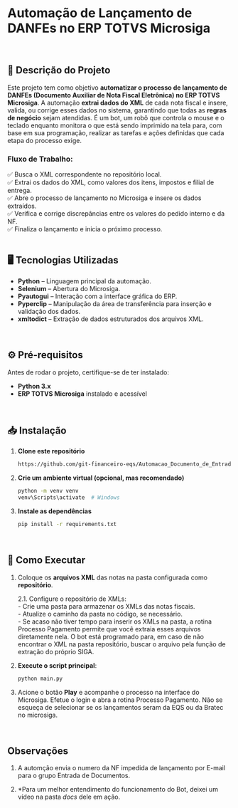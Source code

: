 # **Automação de Lançamento de DANFEs no ERP TOTVS Microsiga**  
<br/>

## 📌 **Descrição do Projeto**  
Este projeto tem como objetivo **automatizar o processo de lançamento de DANFEs (Documento Auxiliar de Nota Fiscal Eletrônica) no ERP TOTVS Microsiga**. A automação **extrai dados do XML** de cada nota fiscal e insere, valida, ou corrige esses dados no sistema, garantindo que todas as **regras de negócio** sejam atendidas. É um bot, um robô que controla o mouse e o teclado enquanto monitora
o que está sendo imprimido na tela para, com base em sua programação, realizar as tarefas e ações definidas que cada etapa do processo exige.

### Fluxo de Trabalho:   
✅ Busca o XML correspondente no repositório local.  
✅ Extrai os dados do XML, como valores dos itens, impostos e filial de entrega.  
✅ Abre o processo de lançamento no Microsiga e insere os dados extraídos.  
✅ Verifica e corrige discrepâncias entre os valores do pedido interno e da NF.  
✅ Finaliza o lançamento e inicia o próximo processo.  
<br/>

## 🖥 **Tecnologias Utilizadas**  
- **Python** – Linguagem principal da automação.  
- **Selenium** – Abertura do Microsiga.  
- **Pyautogui** – Interação com a interface gráfica do ERP.  
- **Pyperclip** – Manipulação da área de transferência para inserção e validação dos dados.  
- **xmltodict** – Extração de dados estruturados dos arquivos XML.  
<br/>

## ⚙️ **Pré-requisitos**  
Antes de rodar o projeto, certifique-se de ter instalado:  
- **Python 3.x**    
- **ERP TOTVS Microsiga** instalado e acessível  
<br/>

## 📥 **Instalação**  

1. **Clone este repositório**  
   ```sh
   https://github.com/git-financeiro-eqs/Automacao_Documento_de_Entrada_TotvsWebapp.git
   ```
   
2. **Crie um ambiente virtual (opcional, mas recomendado)**  
   ```sh
   python -m venv venv
   venv\Scripts\activate  # Windows
   ```
   
3. **Instale as dependências**  
   ```sh
   pip install -r requirements.txt
   ```
<br/>   

## 🚀 **Como Executar**  
  
1. Coloque os **arquivos XML** das notas na pasta configurada como **repositório**.
   
   2.1. Configure o repositório de XMLs:  
        - Crie uma pasta para armazenar os XMLs das notas fiscais.  
        - Atualize o caminho da pasta no código, se necessário.  
        - Se acaso não tiver tempo para inserir os XMLs na pasta, a rotina Processo Pagamento permite que você extraia
          esses arquivos diretamente nela. O bot está programado para, em caso de não encontrar o XML na pasta repositório,
          buscar o arquivo pela função de extração do próprio SIGA.
   
3. **Execute o script principal**:  
   ```sh
   python main.py
   ```
4. Acione o botão **Play** e acompanhe o processo na interface do Microsiga. Efetue o login e abra a rotina Processo Pagamento. Não se esqueça de selecionar se os lançamentos seram da EQS ou da Bratec no microsiga.
<br/>

## **Observações**  
   
1. A automção envia o numero da NF impedida de lançamento por E-mail para o grupo Entrada de Documentos.

2. *Para um melhor entendimento do funcionamento do Bot, deixei um vídeo na pasta *docs* dele em ação.
